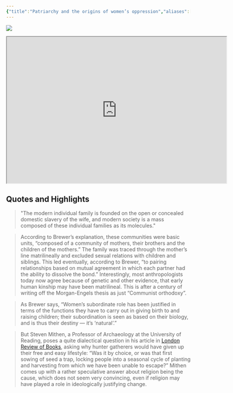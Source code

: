 ```yaml
---
{"title":"Patriarchy and the origins of women’s oppression","aliases":["feminism","patriarchy","oppression of women"],"type":"Object/Articles/Others/","dg-publish":true,"dg-note-icon":"forest-deer","tags":["social","patriarchy","oppression-of-women","historical"],"updated":"2025-07-12","created":"2025-07-12T13:35:06","dg-path":"Entities/Objects/Articles/Others/Patriarchy and the origins of women’s oppression.md","permalink":"/entities/objects/articles/others/patriarchy-and-the-origins-of-women-s-oppression/","dgPassFrontmatter":true,"noteIcon":"forest-deer","link":"https://links.org.au/patriarchy-and-origins-womens-oppression"}
---
```


![](https://marianopascual.me/)
<iframe width="600" height="400" src="https://links.org.au/patriarchy-and-origins-womens-oppression"></iframe>

## Quotes and Highlights

> "The modern individual family is founded on the open or concealed domestic slavery of the wife, and modern society is a mass composed of these individual families as its molecules."

> According to Brewer’s explanation, these communities were basic units, “composed of a community of mothers, their brothers and the children of the mothers.” The family was traced through the mother’s line matrilineally and excluded sexual relations with children and siblings. This led eventually, according to Brewer, “to pairing relationships based on mutual agreement in which each partner had the ability to dissolve the bond.” Interestingly, most anthropologists today now agree because of genetic and other evidence, that early human kinship may have been matrilineal. This is after a century of writing off the Morgan-Engels thesis as just “Communist orthodoxy”.

> As Brewer says, “Women’s subordinate role has been justified in terms of the functions they have to carry out in giving birth to and raising children; their subordination is seen as based on their biology, and is thus their destiny — it’s ‘natural’.”

> But Steven Mithen, a Professor of Archaeology at the University of Reading, poses a quite dialectical question in his article in [London Review of Books](https://www.lrb.co.uk/the-paper/v39/n23/steven-mithen/why-did-we-start-farming "(opens in a new window)"), asking why hunter gatherers would have given up their free and easy lifestyle: “Was it by choice, or was that first sowing of seed a trap, locking people into a seasonal cycle of planting and harvesting from which we have been unable to escape?” Mithen comes up with a rather speculative answer about religion being the cause, which does not seem very convincing, even if religion may have played a role in ideologically justifying change.





